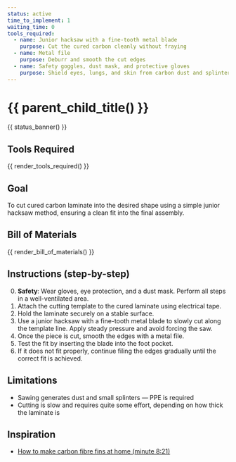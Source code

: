```yaml
---
status: active
time_to_implement: 1
waiting_time: 0
tools_required:
  - name: Junior hacksaw with a fine-tooth metal blade
    purpose: Cut the cured carbon cleanly without fraying
  - name: Metal file
    purpose: Deburr and smooth the cut edges
  - name: Safety goggles, dust mask, and protective gloves
    purpose: Shield eyes, lungs, and skin from carbon dust and splinters
---
```

# {{ parent_child_title() }}
{{ status_banner() }}

## Tools Required
{{ render_tools_required() }}

## Goal
To cut cured carbon laminate into the desired shape using a simple junior hacksaw method, ensuring a clean fit into the final assembly.

## Bill of Materials

{{ render_bill_of_materials() }}

## Instructions (step-by-step)
0. **Safety**: Wear gloves, eye protection, and a dust mask. Perform all steps in a well-ventilated area.
1. Attach the cutting template to the cured laminate using electrical tape.
2. Hold the laminate securely on a stable surface.
3. Use a junior hacksaw with a fine-tooth metal blade to slowly cut along the template line. Apply steady pressure and avoid forcing the saw.
4. Once the piece is cut, smooth the edges with a metal file.
5. Test the fit by inserting the blade into the foot pocket.
6. If it does not fit properly, continue filing the edges gradually until the correct fit is achieved.

## Limitations
- Sawing generates dust and small splinters — PPE is required
- Cutting is slow and requires quite some effort, depending on how thick the laminate is  

## Inspiration
- [How to make carbon fibre fins at home (minute 8:21)](https://youtu.be/mB1JW75E_7k?si=SxF3T3McjTknNW6e&t=501)
